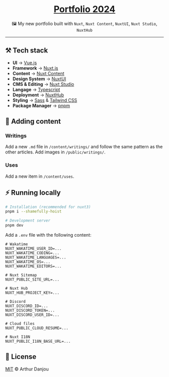 <div align="center">

# [Portfolio 2024](https://arthurdanjou.fr/)

🖼 My new portfolio built with `Nuxt`, `Nuxt Content`, `NuxtUI`, `Nuxt Studio`, `NuxtHub`

</div>

---

## ⚒️ Tech stack

- **UI** → [Vue.js](https://vuejs.org/)
- **Framework** → [Nuxt.js](https://nuxtjs.org/)
- **Content** → [Nuxt Content](https://content.nuxtjs.org/)
- **Design System** → [NuxtUI](https://nuxtui.com/)
- **CMS & Editing** → [Nuxt Studio](https://studio.nuxtjs.org/)
- **Langage** → [Typescript](https://www.typescriptlang.org/)
- **Deployment** → [NuxtHub](https://hub.nuxt.com/)
- **Styling** → [Sass](https://sass-lang.com/) & [Tailwind CSS](https://tailwindcss.com/)
- **Package Manager** → [pnpm](https://pnpm.io/)

## 🍱 Adding content

### Writings

Add a new `.md` file in `/content/writings/` and follow the same pattern as the other articles. Add images
in `/public/writings/`.

### Uses

Add a new item in `/content/uses`.

## ⚡ Running locally

```bash
# Installation (recommended for nuxt3)
pnpm i --shamefully-hoist

# Development server
pnpm dev
```

Add a `.env` file with the following content:

```env
# Wakatime
NUXT_WAKATIME_USER_ID=...
NUXT_WAKATIME_CODING=...
NUXT_WAKATIME_LANGUAGES=...
NUXT_WAKATIME_OS=...
NUXT_WAKATIME_EDITORS=...

# Nuxt Sitemap
NUXT_PUBLIC_SITE_URL=...

# Nuxt Hub
NUXT_HUB_PROJECT_KEY=...

# Discord
NUXT_DISCORD_ID=...
NUXT_DISCORD_TOKEN=...
NUXT_DISCORD_USER_ID=...

# Cloud files
NUXT_PUBLIC_CLOUD_RESUME=...

# Nuxt I18N
NUXT_PUBLIC_I18N_BASE_URL=...
```

## 📄 License

[MIT](./LICENSE) © Arthur Danjou
